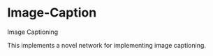 # Image-Caption
Image Captioning

This implements a novel network for implementing image captioning.